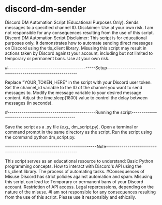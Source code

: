 # discord-dm-sender
Discord DM Automation Script (Educational Purposes Only). Sends messages to a specified channel ID. Disclaimer: Use at your own risk. I am not responsible for any consequences resulting from the use of this script.
Discord DM Automation Script
Disclaimer: This script is for educational purposes only. It demonstrates how to automate sending direct messages on Discord using the tls_client library. Misusing this script may result in actions taken by Discord against your account, including but not limited to temporary or permanent bans. Use at your own risk.

#---------------------------------------------Setup--------------------------------------------------------------


Replace "YOUR_TOKEN_HERE" in the script with your Discord user token.
Set the channel_id variable to the ID of the channel you want to send messages to.
Modify the message variable to your desired message content.
Adjust the time.sleep(1800) value to control the delay between messages (in seconds).

#---------------------------------------------Running the script-------------------------------------------------


Save the script as a .py file (e.g., dm_script.py).
Open a terminal or command prompt in the same directory as the script.
Run the script using the command python dm_script.py.

-----------------------------------------------Note---------------------------------------------------------------

This script serves as an educational resource to understand:
Basic Python programming concepts.
How to interact with Discord's API using the tls_client library.
The process of automating tasks.
#Consequences of Misuse
Discord has strict policies against automation and spam. Misusing this script can lead to:
Temporary or permanent bans of your Discord account.
Restriction of API access.
Legal repercussions, depending on the nature of the misuse.
#I am not responsible for any consequences resulting from the use of this script. Please use it responsibly and ethically.
